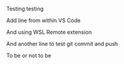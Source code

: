 Testing testing

Add line from within VS Code

And using WSL Remote extension

And another line to test git commit and push

To be or not to be
